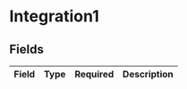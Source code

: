 # Integration1


## Fields

| Field       | Type        | Required    | Description |
| ----------- | ----------- | ----------- | ----------- |